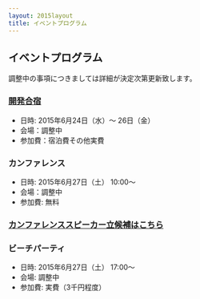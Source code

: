 ```yaml
---
layout: 2015layout
title: イベントプログラム
---
```



イベントプログラム
--------------------------------------------------------------------------------

調整中の事項につきましては詳細が決定次第更新致します。


### [開発合宿](/2015/camp.html)

* 日時: 2015年6月24日（水）〜 26日（金）
* 会場：調整中
* 参加費：宿泊費その他実費

### カンファレンス

* 日時: 2015年6月27日（土） 10:00〜
* 会場：調整中
* 参加費: 無料

### [カンファレンススピーカー立候補はこちら](/2015/call4speakers.html)


### ビーチパーティ

* 日時: 2015年6月27日（土） 17:00〜
* 会場: 調整中
* 参加費: 実費（3千円程度）

